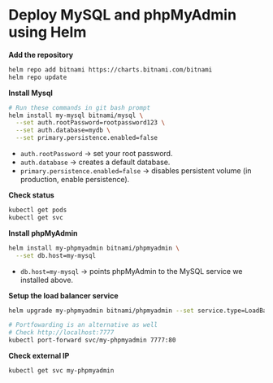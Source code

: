 # Deploy MySQL and phpMyAdmin using Helm

**Add the repository**

```bash
helm repo add bitnami https://charts.bitnami.com/bitnami
helm repo update
```

**Install Mysql**

```bash
# Run these commands in git bash prompt
helm install my-mysql bitnami/mysql \
  --set auth.rootPassword=rootpassword123 \
  --set auth.database=mydb \
  --set primary.persistence.enabled=false
```

- `auth.rootPassword` → set your root password.
- `auth.database` → creates a default database.
- `primary.persistence.enabled=false` → disables persistent volume (in production, enable persistence).

**Check status**

```bash
kubectl get pods
kubectl get svc
```

**Install phpMyAdmin**

```bash
helm install my-phpmyadmin bitnami/phpmyadmin \
  --set db.host=my-mysql
```
- `db.host=my-mysql` → points phpMyAdmin to the MySQL service we installed above.

**Setup the load balancer service**

```bash
helm upgrade my-phpmyadmin bitnami/phpmyadmin --set service.type=LoadBalancer

# Portfowarding is an alternative as well
# Check http://localhost:7777
kubectl port-forward svc/my-phpmyadmin 7777:80
```

**Check external IP**

```bash
kubectl get svc my-phpmyadmin
```